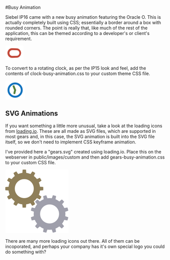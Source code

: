 #Busy Animation

Siebel IP16 came with a new busy animation featuring the Oracle O. This is actually completely built using CSS; essentially a border around a box with rounded corners. The point is really that, like much of the rest of the application, this can be themed according to a developer's or client's requirement.

![](docimages/oracle-o.png)

To convert to a rotating clock, as per the IP15 look and feel, add the contents of clock-busy-animation.css to your custom theme CSS file.

![](docimages/clock.png)


## SVG Animations
If you want something a little more unusual, take a look at the loading icons from [loading.io](http://loading.io). These are all made as SVG files, which are supported in most gears and, in this case, the SVG animation is built into the SVG file itself, so we don't need to implement CSS keyframe animation.

I've provided here a "gears.svg" created using loading.io. Place this on the webserver in public/images/custom and then add gears-busy-animation.css to your custom CSS file.

![](gears.svg)

There are many more loading icons out there. All of them can be incoporated, and perhaps your company has it's own special logo you could do something with?